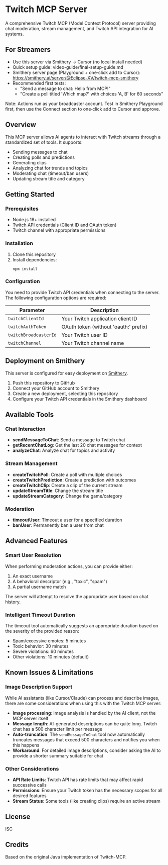 # Twitch MCP Server

A comprehensive Twitch MCP (Model Context Protocol) server providing chat moderation, stream management, and Twitch API integration for AI systems.

## For Streamers

- Use this server via Smithery → Cursor (no local install needed)
- Quick setup guide: video-guide/final-setup-guide.md
- Smithery server page (Playground + one‑click add to Cursor): https://smithery.ai/server/@Eclipse-XV/twitch-mcp-smithery
- Recommended first tests:
  - "Send a message to chat: Hello from MCP!"
  - "Create a poll titled 'Which map?' with choices 'A, B' for 60 seconds"

Note: Actions run as your broadcaster account. Test in Smithery Playground first, then use the Connect section to one‑click add to Cursor and approve.

## Overview

This MCP server allows AI agents to interact with Twitch streams through a standardized set of tools. It supports:

- Sending messages to chat
- Creating polls and predictions
- Generating clips
- Analyzing chat for trends and topics
- Moderating chat (timeout/ban users)
- Updating stream title and category

## Getting Started

### Prerequisites

- Node.js 18+ installed
- Twitch API credentials (Client ID and OAuth token)
- Twitch channel with appropriate permissions

### Installation

1. Clone this repository
2. Install dependencies:
   ```
   npm install
   ```

### Configuration

You need to provide Twitch API credentials when connecting to the server. The following configuration options are required:

| Parameter | Description |
|-----------|-------------|
| `twitchClientId` | Your Twitch application client ID |
| `twitchAuthToken` | OAuth token (without 'oauth:' prefix) |
| `twitchBroadcasterId` | Your Twitch user ID |
| `twitchChannel` | Your Twitch channel name |

## Deployment on Smithery

This server is configured for easy deployment on [Smithery](https://smithery.ai).

1. Push this repository to GitHub
2. Connect your GitHub account to Smithery
3. Create a new deployment, selecting this repository
4. Configure your Twitch API credentials in the Smithery dashboard

## Available Tools

### Chat Interaction

- **sendMessageToChat**: Send a message to Twitch chat
- **getRecentChatLog**: Get the last 20 chat messages for context
- **analyzeChat**: Analyze chat for topics and activity

### Stream Management

- **createTwitchPoll**: Create a poll with multiple choices
- **createTwitchPrediction**: Create a prediction with outcomes
- **createTwitchClip**: Create a clip of the current stream
- **updateStreamTitle**: Change the stream title
- **updateStreamCategory**: Change the game/category

### Moderation

- **timeoutUser**: Timeout a user for a specified duration
- **banUser**: Permanently ban a user from chat

## Advanced Features

### Smart User Resolution

When performing moderation actions, you can provide either:

1. An exact username
2. A behavioral descriptor (e.g., "toxic", "spam")
3. A partial username match

The server will attempt to resolve the appropriate user based on chat history.

### Intelligent Timeout Duration

The timeout tool automatically suggests an appropriate duration based on the severity of the provided reason:

- Spam/excessive emotes: 5 minutes
- Toxic behavior: 30 minutes
- Severe violations: 60 minutes
- Other violations: 10 minutes (default)

## Known Issues & Limitations

### Image Description Support

While AI assistants (like Cursor/Claude) can process and describe images, there are some considerations when using this with the Twitch MCP server:

- **Image processing**: Image analysis is handled by the AI client, not the MCP server itself
- **Message length**: AI-generated descriptions can be quite long. Twitch chat has a 500 character limit per message
- **Auto-truncation**: The `sendMessageToChat` tool now automatically truncates messages that exceed 500 characters and notifies you when this happens
- **Workaround**: For detailed image descriptions, consider asking the AI to provide a shorter summary suitable for chat

### Other Considerations

- **API Rate Limits**: Twitch API has rate limits that may affect rapid successive calls
- **Permissions**: Ensure your Twitch token has the necessary scopes for all desired features
- **Stream Status**: Some tools (like creating clips) require an active stream

## License

ISC

## Credits

Based on the original Java implementation of Twitch-MCP.
